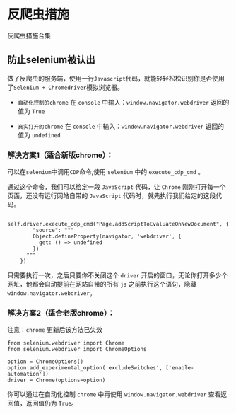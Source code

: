 # 反爬虫措施

反爬虫措施合集

## 防止selenium被认出

做了反爬虫的服务端，使用一行`Javascript`代码，就能轻轻松松识别你是否使用了`Selenium + Chromedriver`模拟浏览器。

*   `自动化控制的chrome` 在 `console` 中输入：`window.navigator.webdriver` 返回的值为 `True` 

*   `真实打开的chrome` 在 `console` 中输入：`window.navigator.webdriver` 返回的值为 `undefined` 

### 解决方案1（适合新版chrome）：

可以在`selenium`中调用`CDP`命令,使用 `selenium` 中的 `execute_cdp_cmd` 。

通过这个命令，我们可以给定一段 `JavaScript` 代码，让 `Chrome` 刚刚打开每一个页面，还没有运行网站自带的 `JavaScript` 代码时，就先执行我们给定的这段代码。

        self.driver.execute_cdp_cmd("Page.addScriptToEvaluateOnNewDocument", {
            "source": """
            Object.defineProperty(navigator, 'webdriver', {
              get: () => undefined
            })
          """
        })

只需要执行一次，之后只要你不关闭这个 `driver` 开启的窗口，无论你打开多少个网址，他都会自动提前在网站自带的所有 `js` 之前执行这个语句，隐藏 `window.navigator.webdriver`。


### 解决方案2（适合老版chrome）：

注意：`chrome` 更新后该方法已失效

    from selenium.webdriver import Chrome
    from selenium.webdriver import ChromeOptions

    option = ChromeOptions()
    option.add_experimental_option('excludeSwitches', ['enable-automation'])
    driver = Chrome(options=option)

你可以通过在自动化控制 `chrome` 中再使用 `window.navigator.webdriver` 查看返回值，返回值仍为 `True`。